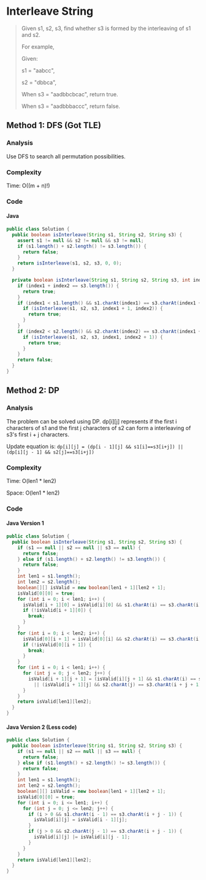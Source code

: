 # Interleave String
> Given s1, s2, s3, find whether s3 is formed by the interleaving of s1 and s2.
>
> For example,
>
> Given:
>
> s1 = "aabcc",
>
> s2 = "dbbca",
>
> When s3 = "aadbbcbcac", return true.
>
> When s3 = "aadbbbaccc", return false.

## Method 1: DFS (Got TLE)
### Analysis
Use DFS to search all permutation possibilities.

### Complexity
Time: O((m + n)!)

### Code
#### Java
```java
public class Solution {
  public boolean isInterleave(String s1, String s2, String s3) {
    assert s1 != null && s2 != null && s3 != null;
    if (s1.length() + s2.length() != s3.length()) {
      return false;
    }
    return isInterleave(s1, s2, s3, 0, 0);
  }

  private boolean isInterleave(String s1, String s2, String s3, int index1, int index2) {
    if (index1 + index2 == s3.length()) {
      return true;
    }
    if (index1 < s1.length() && s1.charAt(index1) == s3.charAt(index1 + index2)) {
      if (isInterleave(s1, s2, s3, index1 + 1, index2)) {
        return true;
      }
    }
    if (index2 < s2.length() && s2.charAt(index2) == s3.charAt(index1 + index2)) {
      if (isInterleave(s1, s2, s3, index1, index2 + 1)) {
        return true;
      }
    }
    return false;
  }
}
```

## Method 2: DP
### Analysis
The problem can be solved using DP. dp[i][j] represents if the first i characters of s1 and the first j characters of s2 can form a interleaving of s3's first i + j characters.

Update equation is:
```dp[i][j] = (dp[i - 1][j] && s1[i]==s3[i+j]) || (dp[i][j - 1] && s2[j]==s3[i+j])```

### Complexity
Time: O(len1 * len2)

Space: O(len1 * len2)

### Code
#### Java Version 1
```java
public class Solution {
  public boolean isInterleave(String s1, String s2, String s3) {
    if (s1 == null || s2 == null || s3 == null) {
      return false;
    } else if (s1.length() + s2.length() != s3.length()) {
      return false;
    } 
    int len1 = s1.length();
    int len2 = s2.length();
    boolean[][] isValid = new boolean[len1 + 1][len2 + 1];
    isValid[0][0] = true;
    for (int i = 0; i < len1; i++) {
      isValid[i + 1][0] = isValid[i][0] && s1.charAt(i) == s3.charAt(i);
      if (!isValid[i + 1][0]) {
        break;
      }
    }
    for (int i = 0; i < len2; i++) {
      isValid[0][i + 1] = isValid[0][i] && s2.charAt(i) == s3.charAt(i);
      if (!isValid[0][i + 1]) {
        break;
      }
    }
    for (int i = 0; i < len1; i++) {
      for (int j = 0; j < len2; j++) {
        isValid[i + 1][j + 1] = (isValid[i][j + 1] && s1.charAt(i) == s3.charAt(i + j + 1))
          || (isValid[i + 1][j] && s2.charAt(j) == s3.charAt(i + j + 1));
      }
    }
    return isValid[len1][len2];
  }
}
```

#### Java Version 2 (Less code)
```java
public class Solution {
  public boolean isInterleave(String s1, String s2, String s3) {
    if (s1 == null || s2 == null || s3 == null) {
      return false;
    } else if (s1.length() + s2.length() != s3.length()) {
      return false;
    } 
    int len1 = s1.length();
    int len2 = s2.length();
    boolean[][] isValid = new boolean[len1 + 1][len2 + 1];
    isValid[0][0] = true;
    for (int i = 0; i <= len1; i++) {
      for (int j = 0; j <= len2; j++) {
        if (i > 0 && s1.charAt(i - 1) == s3.charAt(i + j - 1)) {
          isValid[i][j] = isValid[i - 1][j];
        }
        if (j > 0 && s2.charAt(j - 1) == s3.charAt(i + j - 1)) {
          isValid[i][j] |= isValid[i][j - 1];
        }
      }
    }
    return isValid[len1][len2];
  }
}
```

